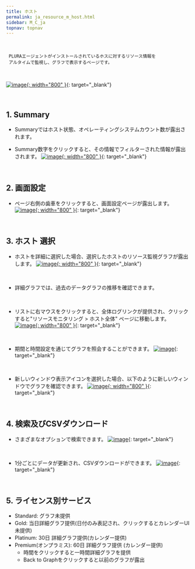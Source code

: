 ```yaml
---
title: ホスト
permalink: ja_resource_m_host.html
sidebar: M_C_ja
topnav: topnav
---
```


<br />

     PLURAエージェントがインストールされているホスに対するリソース情報を 
     アルタイムで監視し、グラフで表示するページです。

<br />

[![image](/docs/images/Manual/common/resource/ja/1.PNG){: width="800" }](/docs/images/Manual/common/resource/ja/1.PNG){: target="_blank"}

<br />

## 1. Summary 

- Summaryではホスト状態、オペレーティングシステムカウント数が露出されます。

- Summary数字をクリックすると、その情報でフィルターされた情報が露出されます。
[![image](/docs/images/Manual/common/resource/ja/2.PNG){: width="800" }](/docs/images/Manual/common/resource/ja/2.PNG){: target="_blank"}

<br />

## 2. 画面設定 

- ページ右側の歯車をクリックすると、画面設定ページが露出します。
[![image](/docs/images/Manual/common/resource/ja/3.PNG){: width="800" }](/docs/images/Manual/common/resource/ja/3.PNG){: target="_blank"}

<br />

## 3. ホスト 選択

- ホストを詳細に選択した場合、選択したホストのリソース監視グラフが露出します。
[![image](/docs/images/Manual/common/resource/ja/4.PNG){: width="800" }](/docs/images/Manual/common/resource/ja/4.PNG){: target="_blank"}

<br />

- 詳細グラフでは、過去のデータグラフの推移を確認できます。

<br />

- リストに右マウスをクリックすると、全体ログリンクが提供され、クリックすると"リソースモニタリング > ホスト全体" ページに移動します。
[![image](/docs/images/Manual/common/resource/ja/5.PNG){: width="800" }](/docs/images/Manual/common/resource/ja/5.PNG){: target="_blank"}

<br />

- 期間と時間設定を通じてグラフを照会することができます。
[![image](/docs/images/Manual/common/resource/ja/6.PNG)](/docs/images/Manual/common/resource/ja/6.PNG){: target="_blank"}

<br />

- 新しいウィンドウ表示アイコンを選択した場合、以下のように新しいウィンドウでグラフを確認できます。
[![image](/docs/images/Manual/common/resource/ja/7.PNG){: width="800" }](/docs/images/Manual/common/resource/ja/7.PNG){: target="_blank"}

<br />

## 4. 検索及びCSVダウンロード

- さまざまなオプションで検索できます。
[![image](/docs/images/Manual/common/resource/ja/8.PNG)](/docs/images/Manual/common/resource/ja/8.PNG){: target="_blank"}

<br />

- 1分ごとにデータが更新され、CSVダウンロードができます。
[![image](/docs/images/Manual/common/resource/ja/9.PNG)](/docs/images/Manual/common/resource/ja/9.PNG){: target="_blank"}

<br />

## 5. ライセンス別サービス

- Standard: グラフ未提供
- Gold: 当日詳細グラフ提供(日付のみ表記され、クリックするとカレンダーUI未提供)
- Platinum: 30日 詳細グラフ提供(カレンダー提供)
- Premium(オンプラミス): 60日 詳細グラフ提供 (カレンダー提供)
  - 時間をクリックすると一時間詳細グラフを提供
  - Back to Graphをクリックすると以前のグラフが露出

<br />
